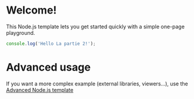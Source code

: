 # Welcome!

This Node.js template lets you get started quickly with a simple one-page playground.

```javascript runnable
console.log('Hello La partie 2!');
```

# Advanced usage

If you want a more complex example (external libraries, viewers...), use the [Advanced Node.js template](https://tech.io/select-repo/442)